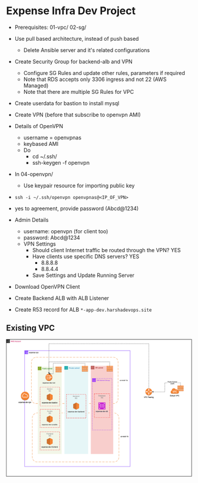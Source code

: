 # Expense Infra Dev Project

- Prerequisites: 01-vpc/ 02-sg/
- Use pull based architecture, instead of push based
  - Delete Ansible server and it's related configurations
- Create Security Group for backend-alb and VPN
  - Configure SG Rules and update other rules, parameters if required
  - Note that RDS accepts only 3306 ingress and not 22 (AWS Managed)
  - Note that there are multiple SG Rules for VPC
- Create userdata for bastion to install mysql
- Create VPN (before that subscribe to openvpn AMI)

- Details of OpenVPN

  - username = openvpnas
  - keybased AMI
  - Do
    - cd ~/.ssh/
    - ssh-keygen -f openvpn

- In 04-openvpn/

  - Use keypair resource for importing public key

- `ssh -i ~/.ssh/openvpn openvpnas@<IP_OF_VPN>`
- yes to agreement, provide password (Abcd@1234)

- Admin Details

  - username: openvpn (for client too)
  - password: Abcd@1234
  - VPN Settings
    - Should client Internet traffic be routed through the VPN? YES
    - Have clients use specific DNS servers? YES
      - 8.8.8.8
      - 8.8.4.4
    - Save Settings and Update Running Server

- Download OpenVPN Client

- Create Backend ALB with ALB Listener
- Create R53 record for ALB `*-app-dev.harshadevops.site`

## Existing VPC

![](../assignment-svgs/vpc-v7.drawio.svg)
